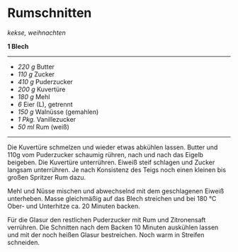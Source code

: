 # Rumschnitten

*kekse, weihnachten*

**1 Blech**

---

- *220 g* Butter 
- *110 g* Zucker
- *410 g* Puderzucker
- *200 g* Kuvertüre
- *180 g* Mehl 
- *6*  Eier (L), getrennt
- *150 g* Walnüsse (gemahlen)
- *1 Pkg.* Vanillezucker 
- *50 ml* Rum (weiß)

---

Die Kuvertüre schmelzen und wieder etwas abkühlen lassen. Butter und 110g vom Puderzucker schaumig rühren, nach und nach
das Eigelb beigeben. Die Kuvertüre unterrühren. Eiweiß steif schlagen und Zucker langsam unterrühren. Je nach Konsistenz
des Teigs noch einen kleinen bis großen Spritzer Rum dazu.

Mehl und Nüsse mischen und abwechselnd mit dem geschlagenen Eiweiß unterheben. Masse gleichmäßig auf das Blech streichen
und bei 180 °C Ober- und Unterhitze ca. 20 Minuten backen.

Für die Glasur den restlichen Puderzucker mit Rum und Zitronensaft verrühren. Die Schnitten nach dem Backen 10 Minuten
auskühlen lassen und mit der noch heißen Glasur bestreichen. Noch warm in Streifen schneiden.
